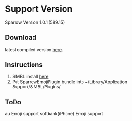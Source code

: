 Support Version
====================

Sparrow Version 1.0.1 (589.15)

Download
-------------------------
latest compiled version [here](https://github.com/downloads/SKAhack/SparrowEmojiPlugin/SparrowEmojiPlugin-0.1.0.zip).

Instructions
-------------------------
1. SIMBL install [here](http://www.culater.net/software/SIMBL/SIMBL.php).
2. Put SparrowEmojiPlugin.bundle into ~/Library/Application Support/SIMBL/Plugins/

ToDo
-------------------------
au Emoji support
softbank(iPhone) Emoji support
